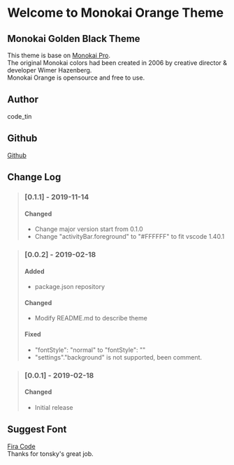 # Welcome to Monokai Orange Theme
## Monokai Golden Black Theme
This theme is base on [Monokai Pro](https://www.monokai.pro/).  
The original Monokai colors had been created in 2006 by creative director & developer Wimer Hazenberg.  
Monokai Orange is opensource and free to use.  
## Author
code_tin
## Github
[Github](https://github.com/codetin/MonokaiOrange)     

## Change Log
>### [0.1.1] - 2019-11-14
>#### Changed
>- Change major version start from 0.1.0
>- Change "activityBar.foreground" to "#FFFFFF" to fit vscode 1.40.1

>### [0.0.2] - 2019-02-18
>#### Added
>- package.json repository
>#### Changed
>- Modify README.md to describe theme
>#### Fixed
>- "fontStyle": "normal" to "fontStyle": ""
>- "settings"."background" is not supported, been comment.

>### [0.0.1] - 2019-02-18
>#### Changed 
>- Initial release

## Suggest Font
[Fira Code](https://github.com/tonsky/FiraCode)  
Thanks for tonsky's great job.
